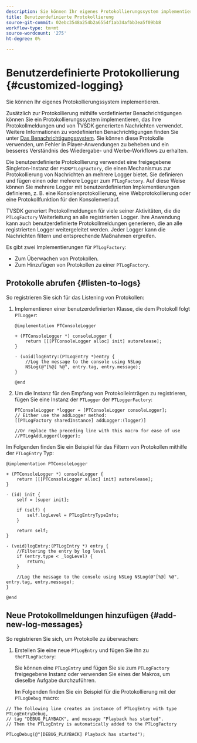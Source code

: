 ```yaml
---
description: Sie können Ihr eigenes Protokollierungssystem implementieren.
title: Benutzerdefinierte Protokollierung
source-git-commit: 02ebc3548a254b2a6554f1ab34afbb3ea5f09bb8
workflow-type: tm+mt
source-wordcount: '275'
ht-degree: 0%

---
```


# Benutzerdefinierte Protokollierung {#customized-logging}

Sie können Ihr eigenes Protokollierungssystem implementieren.

Zusätzlich zur Protokollierung mithilfe vordefinierter Benachrichtigungen können Sie ein Protokollierungssystem implementieren, das Ihre Protokollmeldungen und von TVSDK generierten Nachrichten verwendet. Weitere Informationen zu vordefinierten Benachrichtigungen finden Sie unter [Das Benachrichtigungssystem](../c-psdk-ios-1.4-notification-system/c-psdk-ios-1.4-notification-system.md). Sie können diese Protokolle verwenden, um Fehler in Player-Anwendungen zu beheben und ein besseres Verständnis des Wiedergabe- und Werbe-Workflows zu erhalten.

Die benutzerdefinierte Protokollierung verwendet eine freigegebene Singleton-Instanz der `PSDKPTLogFactory`, die einen Mechanismus zur Protokollierung von Nachrichten an mehrere Logger bietet. Sie definieren und fügen einen oder mehrere Logger zum `PTLogFactory`. Auf diese Weise können Sie mehrere Logger mit benutzerdefinierten Implementierungen definieren, z. B. eine Konsolenprotokollierung, eine Webprotokollierung oder eine Protokollfunktion für den Konsolenverlauf.

TVSDK generiert Protokollmeldungen für viele seiner Aktivitäten, die die `PTLogFactory` Weiterleitung an alle registrierten Logger. Ihre Anwendung kann auch benutzerdefinierte Protokollmeldungen generieren, die an alle registrierten Logger weitergeleitet werden. Jeder Logger kann die Nachrichten filtern und entsprechende Maßnahmen ergreifen.

Es gibt zwei Implementierungen für `PTLogFactory`:

* Zum Überwachen von Protokollen.
* Zum Hinzufügen von Protokollen zu einer `PTLogFactory`.

## Protokolle abrufen {#listen-to-logs}

So registrieren Sie sich für das Listening von Protokollen:
1. Implementieren einer benutzerdefinierten Klasse, die dem Protokoll folgt `PTLogger`:

   ```
   @implementation PTConsoleLogger 
   
   + (PTConsoleLogger *) consoleLogger { 
       return [[[PTConsoleLogger alloc] init] autorelease]; 
   } 
   
   - (void)logEntry:(PTLogEntry *)entry { 
       //Log the message to the console using NSLog  
       NSLog(@"[%@] %@", entry.tag, entry.message); 
   } 
   
   @end
   ```

1. Um die Instanz für den Empfang von Protokolleinträgen zu registrieren, fügen Sie eine Instanz der `PTLogger` der `PTLoggerFactory`:

   ```
   PTConsoleLogger *logger = [PTConsoleLogger consoleLogger]; 
   // Either use the addLogger method: 
   [[PTLogFactory sharedInstance] addLogger:(logger)] 
   
   //Or replace the preceding line with this macro for ease of use 
   //PTLogAddLogger(logger); 
   ```

<!--<a id="example_3738B5A8B4C048D28695E62297CF39E3"></a>-->

Im Folgenden finden Sie ein Beispiel für das Filtern von Protokollen mithilfe der `PTLogEntry` Typ:

```
@implementation PTConsoleLogger 
 
+ (PTConsoleLogger *) consoleLogger { 
    return [[[PTConsoleLogger alloc] init] autorelease]; 
} 
 
- (id) init { 
    self = [super init]; 
 
    if (self) { 
        self.logLevel = PTLogEntryTypeInfo; 
    } 
 
    return self; 
} 
 
- (void)logEntry:(PTLogEntry *) entry { 
    //Filtering the entry by log level  
    if (entry.type < _logLevel) { 
        return; 
    } 
 
    //Log the message to the console using NSLog NSLog(@"[%@] %@", entry.tag, entry.message); 
} 
 
@end
```

## Neue Protokollmeldungen hinzufügen {#add-new-log-messages}

So registrieren Sie sich, um Protokolle zu überwachen:
1. Erstellen Sie eine neue `PTLogEntry` und fügen Sie ihn zu `thePTLogFactory`:

   Sie können eine `PTLogEntry` und fügen Sie sie zum `PTLogFactory` freigegebene Instanz oder verwenden Sie eines der Makros, um dieselbe Aufgabe durchzuführen.

   Im Folgenden finden Sie ein Beispiel für die Protokollierung mit der `PTLogDebug` macro:

<!--<a id="example_F014436E1686468F941F4EBD1A21B18E"></a>-->

```
// The following line creates an instance of PTLogEntry with type PTLogEntryDebug, 
// tag "DEBUG_PLAYBACK", and message "Playback has started". 
// Then the PTLogEntry is automatically added to the PTLogFactory  
 
PTLogDebug(@"[DEBUG_PLAYBACK] Playback has started");
```
